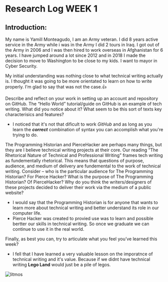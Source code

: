 # Research Log WEEK 1
## **Introduction:** 
My name is Yamill Monteagudo, I am an Army veteran. I did 8 years active service in the Army while i was in the Army I did 2 tours in Iraq. I got out of the Army in 2006 and I was then hired to work overseas in Afghanistan for 6 years. I have jumped around a lot since 2012 and in 2018 I made the decision to move to Washington to be close to my kids. I want to mayor in Cyber Security.

My initial understanding was nothing close to what technical writing actually is. I thought it was going to be more orientated to learn on how to write properly. I'm glad to say that was not the case.:+1:

Describe and reflect on your work in setting up an account and repository on GitHub. The “Hello World” tutorial/guide on GitHub is an example of tech writing. What did you notice about it? What seem to be this sort of texts key characterisics and features?
- I noticed that it's not that dificult to work *GitHub* and as long as you learn the **_correct_** combination of syntax you can accomplish what you're trying to do.

The Programming Historian and PierceHacker are perhaps many things, but they are I believe technical writing projects at their core. Our reading “The Rhetorical Nature of Technical and Professional Writing” frames tech writing as fundementally rhetorical. This means that questions of purpose, audience, and medium of delivery are fundemental to the work of technical writing. Consider – who is the particular audience for The Programming Historian? For Pierce Hacker? What is the purpose of The Programming Historian? Of PierceHacker? Why do you think the writers/designers of these projects decided to deliver their work via the medium of a public website?
- I would say that the Programming Historian is for anyone that wants to learn more about technical writing and better understand its role in our computer life.
- Pierce Hacker was created to provied use was to learn and possible bertter our skills in technical writing. So once we graduate we can continue to use it in the real world.

Finally, as best you can, try to articulate what you feel you’ve learned this week?
- I fell that I have learned a very valuable lesson on the imporatnce of technical writing and it's value. Because if we didnt have technical writing **Lego Land** would just be a pile of legos.


![litmos](https://73v3u36iopz178i0z3a33g7d-wpengine.netdna-ssl.com/wp-content/uploads/2016/07/cybersecurity-insurance.jpg)

